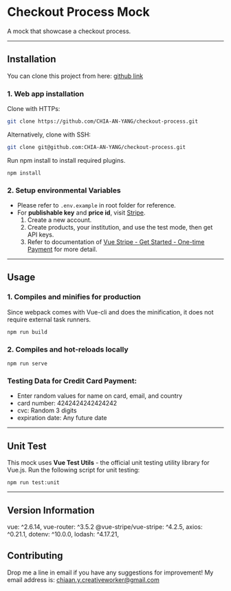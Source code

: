 # Checkout Process Mock
A mock that showcase a checkout process.

---

## Installation
You can clone this project from here: [github link](https://github.com/CHIA-AN-YANG/checkout-process.git)
### 1. Web app installation
Clone with HTTPs:

```bash
git clone https://github.com/CHIA-AN-YANG/checkout-process.git
```
Alternatively, clone with SSH:
```bash
git clone git@github.com:CHIA-AN-YANG/checkout-process.git
```
Run npm install to install required plugins.
```
npm install
```
### 2. Setup environmental Variables
- Please refer to `.env.example` in root folder for reference.
- For **publishable key** and **price id**, visit [Stripe](https://stripe.com/).
  1. Create a new account. 
  2. Create products, your institution, and use the test mode, then get API keys.
  3. Refer to documentation of [Vue Stripe - Get Started - One-time Payment](https://vuestripe.com/stripe-checkout/one-time-payment) for more detail.

---

## Usage 
### 1. Compiles and minifies for production
Since webpack comes with Vue-cli and does the minification, it does not require external task runners.
```
npm run build
```
### 2. Compiles and hot-reloads locally
```
npm run serve
```
### Testing Data for Credit Card Payment:
- Enter random values for name on card, email, and country
- card number:      4242424242424242
- cvc:              Random 3 digits
- expiration date:  Any future date

---

## Unit Test
This mock uses **Vue Test Utils** - the official unit testing utility library for Vue.js.
Run the following script for unit testing:
```
npm run test:unit
```
---

## Version Information
  vue: ^2.6.14,
  vue-router: ^3.5.2
  @vue-stripe/vue-stripe: ^4.2.5,
  axios: ^0.21.1,
  dotenv: ^10.0.0,
  lodash: ^4.17.21,
## Contributing
Drop me a line in email if you have any suggestions for improvement! 
My email address is: chiaan.y.creativeworker@gmail.com
